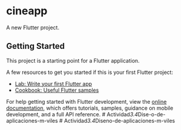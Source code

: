 # cineapp

A new Flutter project.

## Getting Started

This project is a starting point for a Flutter application.

A few resources to get you started if this is your first Flutter project:

- [Lab: Write your first Flutter app](https://docs.flutter.dev/get-started/codelab)
- [Cookbook: Useful Flutter samples](https://docs.flutter.dev/cookbook)

For help getting started with Flutter development, view the
[online documentation](https://docs.flutter.dev/), which offers tutorials,
samples, guidance on mobile development, and a full API reference.
#   A c t i v i d a d _ 3 . 4 _ D i s e - o - d e - a p l i c a c i o n e s - m - v i l e s  
 #   A c t i v i d a d _ 3 . 4 _ D i s e n o - d e - a p l i c a c i o n e s - m - v i l e s  
 